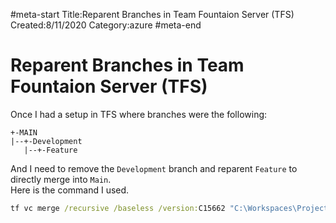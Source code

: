 #meta-start
Title:Reparent Branches in Team Fountaion Server (TFS)
Created:8/11/2020
Category:azure
#meta-end
# Reparent Branches in Team Fountaion Server (TFS)
Once I had a setup in TFS where branches were the following:

```
+-MAIN
|--+-Development
   |--+-Feature
```

And I need to remove the `Development` branch and reparent `Feature` to directly merge into `Main`.  
Here is the command I used.

```cmd
tf vc merge /recursive /baseless /version:C15662 "C:\Workspaces\ProjectX\Feature" "C:\Workspaces\Project\Main"
```